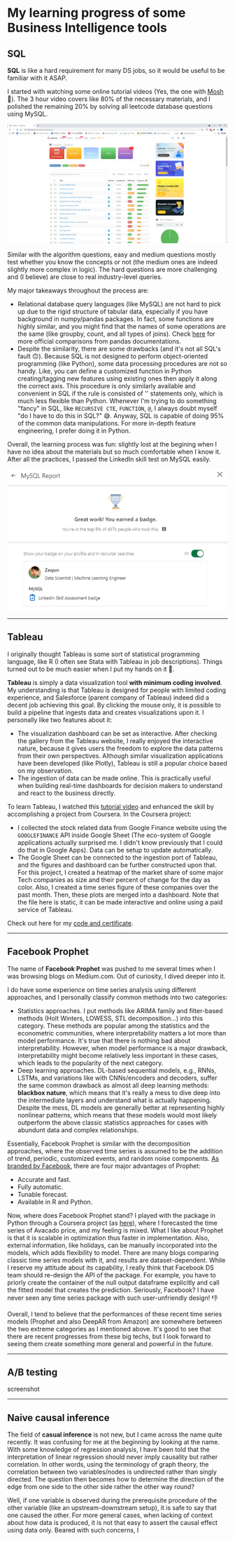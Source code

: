 # My learning progress of some Business Intelligence tools

## SQL

**SQL** is like a hard requirement for many DS jobs, so it would be useful to be familiar with it ASAP.

I started with watching some online tutorial videos (Yes, the one with [Mosh](https://youtu.be/7S_tz1z_5bA) :slightly_smiling_face:). The 3 hour video covers like 80% of the necessary materials, and I polished the remaining 20% by solving all leetcode database questions using MySQL.

![1](/SQL/leetcode-SQL.PNG)

Similar with the algorithm questions, easy and medium questions mostly test whether you know the concepts or not (the medium ones are indeed slightly more complex in logic). The hard questions are more challenging and (I believe) are close to real industry-level queries. 

My major takeaways throughout the process are:
* Relational database query languages (like MySQL) are not hard to pick up due to the rigid structure of tabular data, especially if you have background in numpy/pandas packages. In fact, some functions are highly similar, and you might find that the names of some operations are the same (like groupby, count, and all types of joins). Check [here](https://pandas.pydata.org/pandas-docs/stable/getting_started/comparison/comparison_with_sql.html) for more official comparisons from pandas documentations.
* Despite the similarity, there are some drawbacks (and it's not all SQL's fault :upside_down_face:). Because SQL is not designed to perform object-oriented programming (like Python), some data processing procedures are not so handy. Like, you can define a customized function in Python creating/tagging new features using existing ones then apply it along the correct axis. This procedure is only similarly available and convenient in SQL if the rule is consisted of '<if-else>' statements only, which is much less flexible than Python. Whenever I'm trying to do something "fancy" in SQL, like `RECURSIVE CTE`, `FUNCTION`, `@`, I always doubt myself "do I have to do this in SQL?" :sweat_smile:. Anyway, SQL is capable of doing 95% of the common data manipulations. For more in-depth feature engineering, I prefer doing it in Python.

Overall, the learning process was fun: slightly lost at the begining when I have no idea about the materials but so much comfortable when I know it. After all the practices, I passed the LinkedIn skill test on MySQL easily.

![2](/SQL/Capture.PNG)

---
## Tableau

I originally thought Tableau is some sort of statistical programming language, like R (I often see Stata with Tableau in job descriptions). Things turned out to be much easier when I put my hands on it :muscle:. 

**Tableau** is simply a data visualization tool **with minimum coding involved**. My understanding is that Tableau is designed for people with limited coding experience, and Salesforce (parent company of Tableau) indeed did a decent job achieving this goal. By clicking the mouse only, it is possible to build a pipeline that ingests data and creates visualizations upon it. I personally like two features about it:
* The visualization dashboard can be set as interactive. After checking the gallery from the Tableau website, I really enjoyed the interactive nature, because it gives users the freedom to explore the data patterns from their own perspectives. Although similar visualization applications have been developed (like Plotly), Tableau is still a popular choice based on my observation.
* The ingestion of data can be made online. This is practically useful when building real-time dashboards for decision makers to understand and react to the business directly.

To learn Tableau, I watched this [tutorial video](https://youtu.be/aHaOIvR00So) and enhanced the skill by accomplishing a project from Coursera. In the Coursera project:
* I collected the stock related data from Google Finance website using the `GOOGLEFINANCE` API inside Google Sheet (The eco-system of Google applications actually surprised me. I didn't know previously that I could do that in Google Apps). Data can be setup to update automatically.
* The Google Sheet can be connected to the ingestion port of Tableau, and the figures and dashboard can be further constructed upon that. For this project, I created a heatmap of the market share of some major Tech companies as size and their percent of change for the day as color. Also, I created a time series figure of these companies over the past month. Then, these plots are merged into a dashboard. Note that the file here is static, it can be made interactive and online using a paid service of Tableau. 

Check out here for my [code and certificate](/Tableau/).

---
## Facebook Prophet

The name of **Facebook Prophet** was pushed to me several times when I was browsing blogs on Medium.com. Out of curiosity, I dived deeper into it.

I do have some experience on time series analysis using different approaches, and I personally classify common methods into two categories:
* Statistics approaches. I put methods like ARIMA family and filter-based methods (Holt Winters, LOWESS, STL decomposition...) into this category. These methods are popular among the statistics and the econometric communities, where interpretability matters a lot more than model performance. It's true that there is nothing bad about interpretability. However, when model performance is a major drawback, interpretability might become relatively less important in these cases, which leads to the popularity of the next category.
* Deep learning approaches. DL-based sequential models, e.g., RNNs, LSTMs, and variations like with CNNs/encoders and decoders, suffer the same common drawback as almost all deep learning methods: **blackbox nature**, which means that it's really a mess to dive deep into the intermediate layers and understand what is actually happening. Despite the mess, DL models are generally better at representing highly nonlinear patterns, which means that these models would most likely outperform the above classic statistics approaches for cases with abundunt data and complex relationships. 

Essentially, Facebook Prophet is similar with the decomposition approaches, where the observed time series is assumed to be the addition of trend, periodic, customized events, and random noise components. [As branded by Facebook](https://facebook.github.io/prophet/), there are four major advantages of Prophet:
* Accurate and fast.
* Fully automatic.
* Tunable forecast.
* Available in R and Python.

Now, where does Facebook Prophet stand? I played with the package in Python through a Coursera project (as [here](/Prophet/)), where I forecasted the time series of Avacado price, and my feeling is mixed. What I like about Prophet is that it is scalable in optimization thus faster in implementation. Also, external information, like holidays, can be manually incorporated into the models, which adds flexibility to model. There are many blogs comparing classic time series models with it, and results are dataset-dependent. While I reserve my attitude about its capability, I really think that Facebook DS team should re-design the API of the package. For example, you have to priorly create the container of the null output dataframe explicitly and call the fitted model that creates the prediction. Seriously, Facebook? I have never seen any time series package with such user-unfriendly design! :-1:

Overall, I tend to believe that the performances of these recent time series models (Prophet and also DeepAR from Amazon) are somewhere between the two extreme categories as I mentioned above. It's good to see that there are recent progresses from these big techs, but I look forward to seeing them create something more general and powerful in the future.

---

## A/B testing
screenshot

---
## Naive causal inference

The field of **casual inference** is not new, but I came across the name quite recently. It was confusing for me at the beginning by looking at the name. With some knowledge of regression analysis, I have been told that the interpretation of linear regression should never imply causality but rather correlation. In other words, using the terminology of graph theory, the correlation between two variables/nodes is undirected rather than singly directed. The question then becomes how to determine the direction of the edge from one side to the other side rather the other way round?

Well, if one variable is observed during the prerequisite procedure of the other variable (like an upstream-downstream setup), it is safe to say that one caused the other. For more general cases, when lacking of context about how data is produced, it is not that easy to assert the causal effect using data only. Beared with such concerns, I 
